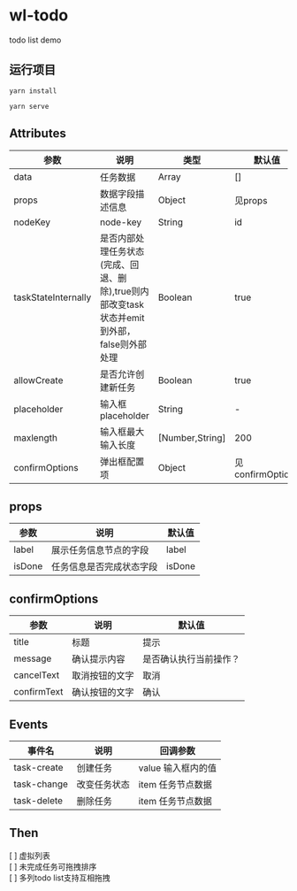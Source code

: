 # wl-todo

todo list demo

## 运行项目

```
yarn install

yarn serve
```

## Attributes
| 参数 | 说明 | 类型 | 默认值 | 
| ---- | ---- | ---- | ---- |
| data | 任务数据 | Array | [] |
| props | 数据字段描述信息 | Object | 见props |
| nodeKey | node-key | String | id |
| taskStateInternally | 是否内部处理任务状态(完成、回退、删除),true则内部改变task状态并emit到外部，false则外部处理 | Boolean | true |
| allowCreate | 是否允许创建新任务 | Boolean | true |
| placeholder | 输入框placeholder | String | - |
| maxlength | 输入框最大输入长度 | [Number,String] | 200 |
| confirmOptions | 弹出框配置项 | Object | 见confirmOptions |

## props
| 参数 | 说明 | 默认值 | 
| ---- | ---- | ---- |
| label | 展示任务信息节点的字段 | label |
| isDone | 任务信息是否完成状态字段 | isDone | 

## confirmOptions
| 参数 | 说明 | 默认值 |
| ---- | ---- | ---- |
| title | 标题 | 提示 |
| message | 确认提示内容 | 是否确认执行当前操作？ |
| cancelText | 取消按钮的文字 | 取消 |
| confirmText | 确认按钮的文字 | 确认 |

## Events
| 事件名 | 说明 | 回调参数 |
| ---- | ---- | ---- |
| task-create | 创建任务 | value 输入框内的值 |
| task-change | 改变任务状态 | item 任务节点数据 |
| task-delete | 删除任务 | item 任务节点数据 | 

## Then
[ ] 虚拟列表  
[ ] 未完成任务可拖拽排序  
[ ] 多列todo list支持互相拖拽  